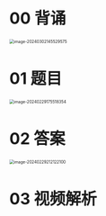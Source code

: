 # 00 背诵

<img src="https://cvp.oss-cn-shanghai.aliyuncs.com/picgo/202403021455695.png" alt="image-20240302145529575" style="zoom:50%;" />

# 01 题目

<img src="https://cvp.oss-cn-shanghai.aliyuncs.com/picgo/202402291755439.png" alt="image-20240229175518354" style="zoom:50%;" />



# 02 答案

<img src="https://cvp.oss-cn-shanghai.aliyuncs.com/picgo/202402292121162.png" alt="image-20240229212122100" style="zoom:50%;" />

# 03 视频解析

